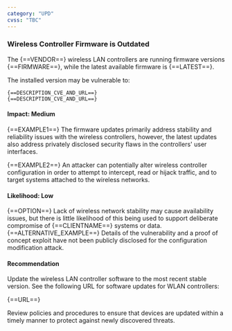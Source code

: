 ```yaml
---
category: "UPD"
cvss: "TBC"
---
```

### Wireless Controller Firmware is Outdated
The {==VENDOR==} wireless LAN controllers are running firmware versions {==FIRMWARE==}, while the latest available firmware is {==LATEST==}.

The installed version may be vulnerable to:
```
{==DESCRIPTION_CVE_AND_URL==}
{==DESCRIPTION_CVE_AND_URL==}
```
#### Impact: Medium
{==EXAMPLE1==} The firmware updates primarily address stability and reliability issues with the wireless controllers, however, the latest updates also address privately disclosed security flaws in the controllers' user interfaces.

{==EXAMPLE2==} An attacker can potentially alter wireless controller configuration in order to attempt to intercept, read or hijack traffic, and to target systems attached to the wireless networks.
#### Likelihood: Low
{==OPTION==} Lack of wireless network stability may cause availability issues, but there is little likelihood of this being used to support deliberate compromise of {==CLIENTNAME==} systems or data.
{==ALTERNATIVE_EXAMPLE==} Details of the vulnerability and a proof of concept exploit have not been publicly disclosed for the configuration modification attack.
#### Recommendation
Update the wireless LAN controller software to the most recent stable version. See the following URL for software updates for WLAN controllers:

{==URL==}

Review policies and procedures to ensure that devices are updated within a timely manner to protect against newly discovered threats.
